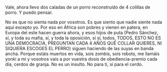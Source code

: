 Vale, ahora llevo dos caladas de un porro reconstruído de 4 colillas de porro. Y puedo pensar.

No es que no sienta nada por vosotros. Es que siento que nadie siente nada aquí excepto yo. Por eso en África son pobres y vienen en patera, en Europa del este hacen guerra ahora, y esos hijos de puta (Pedro Sánchez, sí, y toda su mafia, sí, y toda la oposición, sí sí, todos, TODOS, ESTO NO ES UNA DEMOCRACIA, PREGUNTAN CADA 4 AÑOS QUÉ COLLAR QUIERES, NI SIQUIERA ESCOGES EL PERRO) siguen haciendo de las suyas en banda ancha. Porque estáis muertos en vida, sois zombis, sois robots, me llamáis yonki a mí y vosotros vais a por vuestra dosis de obediencia-premio cada día, cerdos de granja. No es un insulto. No para ti, sí para el cerdo.
